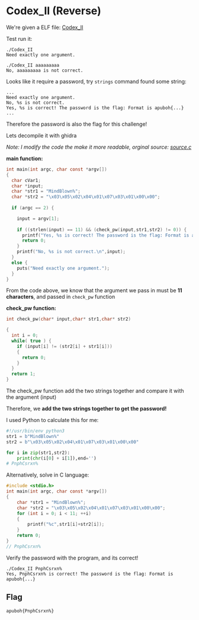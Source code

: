 # Codex_II (Reverse)

We're given a ELF file: [Codex_II](./Codex_II)

Test run it:
```
./Codex_II 
Need exactly one argument.

./Codex_II aaaaaaaaa
No, aaaaaaaaa is not correct.

```
Looks like it require a password, try `strings` command found some string:
```
...
Need exactly one argument.
No, %s is not correct.
Yes, %s is correct! The password is the flag: Format is apuboh{...}
...
```
Therefore the password is also the flag for this challenge!

Lets decompile it with ghidra

*Note: I modify the code the make it more readable, orginal source: [source.c](source.c)*

**main function:**
```c
int main(int argc, char const *argv[])
{
  char cVar1;
  char *input;
  char *str1 = "MindBlown%";
  char *str2 = "\x03\x05\x02\x04\x01\x07\x03\x01\x00\x00";
  
  if (argc == 2) {

    input = argv[1];
    
    if ((strlen(input) == 11) && (check_pw(input,str1,str2) != 0)) {
      printf("Yes, %s is correct! The password is the flag: Format is apuboh{...}\n",input);
      return 0;
    }
    printf("No, %s is not correct.\n",input);
  }
  else {
    puts("Need exactly one argument.");
  }
}
```
From the code above, we know that the argument we pass in must be **11 characters**, and passed in `check_pw` function

**check_pw function:**
```c
int check_pw(char* input,char* str1,char* str2)

{
  int i = 0;
  while( true ) {
    if (input[i] != (str2[i] + str1[i]))
    {
      return 0;
    }
  }
  return 1;
}
```
The check_pw function add the two strings together and compare it with the argument (input)

Therefore, we **add the two strings together to get the password!**

I used Python to calculate this for me:
```py
#!/usr/bin/env python3
str1 = b"MindBlown%"
str2 = b"\x03\x05\x02\x04\x01\x07\x03\x01\x00\x00"

for i in zip(str1,str2):
	print(chr(i[0] + i[1]),end='')
# PnphCsrxn%
```
Alternatively, solve in C language:
```c
#include <stdio.h>
int main(int argc, char const *argv[])
{
	char *str1 = "MindBlown%";
  	char *str2 = "\x03\x05\x02\x04\x01\x07\x03\x01\x00\x00";
  	for (int i = 0; i < 11; ++i)
  	{
  		printf("%c",str1[i]+str2[i]);
  	}
	return 0;
}
// PnphCsrxn%
```
Verify the password with the program, and its correct!
```
./Codex_II PnphCsrxn%
Yes, PnphCsrxn% is correct! The password is the flag: Format is apuboh{...}
```

## Flag
```
apuboh{PnphCsrxn%}
```
